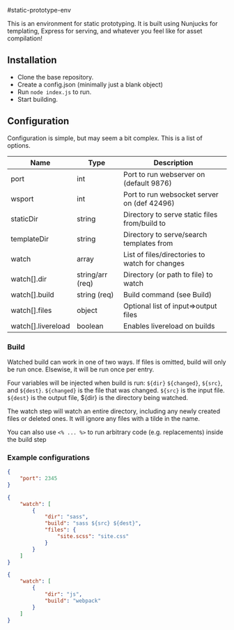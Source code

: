 #static-prototype-env

This is an environment for static prototyping. It is built using Nunjucks for templating, Express for serving, and whatever you feel like for asset compilation!

## Installation

* Clone the base repository.
* Create a config.json (minimally just a blank object)
* Run `node index.js` to run.
* Start building.

## Configuration

Configuration is simple, but may seem a bit complex. This is a list of options.

| Name               | Type             | Description                                    |
| ------------------ | ---------------- | ---------------------------------------------- |
| port               | int              | Port to run webserver on (default 9876)        |
| wsport             | int              | Port to run websocket server on (def 42496)    |
| staticDir          | string           | Directory to serve static files from/build to  |
| templateDir        | string           | Directory to serve/search templates from       |
| watch              | array            | List of files/directories to watch for changes |
| watch[].dir        | string/arr (req) | Directory (or path to file) to watch           |
| watch[].build      | string (req)     | Build command (see Build)                      |
| watch[].files      | object           | Optional list of input=>output files           |
| watch[].livereload | boolean          | Enables livereload on builds                   |

### Build

Watched build can work in one of two ways. If files is omitted, build will only be run once. Elsewise, it will be run once per entry.

Four variables will be injected when build is run: `${dir}` `${changed}`, `${src}`, and `${dest}`. `${changed}` is the file that was changed. `${src}` is the input file. `${dest}` is the output file, ${dir} is the directory being watched.

The watch step will watch an entire directory, including any newly created files or deleted ones. It will ignore any files with a tilde in the name.

You can also use `<% ... %>` to run arbitrary code (e.g. replacements) inside the build step

### Example configurations

```json
{
    "port": 2345
}
```

```json
{
    "watch": [
        {
            "dir": "sass",
            "build": "sass ${src} ${dest}",
            "files": {
                "site.scss": "site.css"
            }
        }
    ]
}
```

```json
{
    "watch": [
        {
            "dir": "js",
            "build": "webpack"
        }
    ]
}
```

